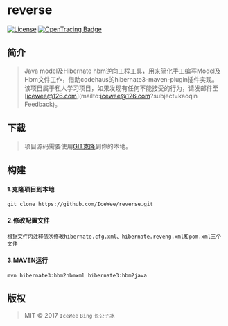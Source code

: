 # reverse
[![License](https://img.shields.io/badge/License-Apache%202.0-blue.svg)](https://github.com/IceWee/reverse/blob/master/LICENSE)
[![OpenTracing Badge](https://img.shields.io/badge/OpenTracing-enabled-blue.svg)](http://opentracing.io)

## 简介
>Java model及Hibernate hbm逆向工程工具，用来简化手工编写Model及Hbm文件工作，借助codehaus的hibernate3-maven-plugin插件实现。
该项目属于私人学习项目，如果发现有任何不能接受的行为，请发邮件至[icewee@126.com](mailto:icewee@126.com?subject=kaoqin Feedback)。

## 下载
>项目源码需要使用[GIT克隆](https://github.com/IceWee/reverse.git)到你的本地。

## 构建

#### 1.克隆项目到本地
```shell
git clone https://github.com/IceWee/reverse.git
```
#### 2.修改配置文件
```shell
根据文件内注释依次修改hibernate.cfg.xml、hibernate.reveng.xml和pom.xml三个文件
```
#### 3.MAVEN运行
```shell
mvn hibernate3:hbm2hbmxml hibernate3:hbm2java
```

## 版权
>MIT © 2017 `IceWee` `Bing` `长公子冰`
